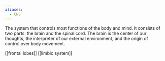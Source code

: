 ```yaml
---
aliases:
  - CNS
---
```

The system that controls most functions of the body and mind. It consists of two parts: the brain and the spinal cord. The brain is the center of our thoughts, the interpreter of our external environment, and the origin of control over body movement.

[[frontal lobes]]
[[limbic system]]